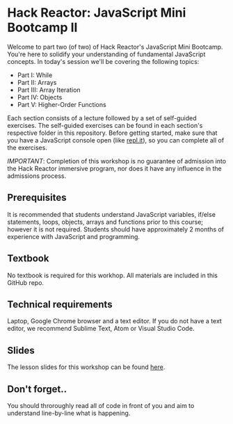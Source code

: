 # Hack Reactor: JavaScript Mini Bootcamp II

Welcome to part two (of two) of Hack Reactor's JavaScript Mini Bootcamp. You're here to solidify your understanding of fundamental JavaScript concepts. In today's session we'll be covering the following topics:

- Part I: While
- Part II: Arrays
- Part III: Array Iteration
- Part IV: Objects
- Part V: Higher-Order Functions

Each section consists of a lecture followed by a set of self-guided exercises. The self-guided exercises can be found in each section's respective folder in this repository. Before getting started, make sure that you have a JavaScript console open (like <a href="http://www.repl.it/languages/javascript" target="_blank">repl.it</a>), so you can complete all of the exercises.

*IMPORTANT*: Completion of this workshop is no guarantee of admission into the Hack Reactor immersive program, nor does it have any influence in the admissions process.

## Prerequisites

It is recommended that students understand JavaScript variables, if/else statements, loops, objects, arrays and functions prior to this course; however it is not required. Students should have approximately 2 months of experience with JavaScript and programming.

## Textbook

No textbook is required for this workhop. All materials are included in this GitHub repo.

## Technical requirements

Laptop, Google Chrome browser and a text editor. If you do not have a text editor, we recommend Sublime Text, Atom or Visual Studio Code.

## Slides

The lesson slides for this workshop can be found [here](https://docs.google.com/presentation/d/e/2PACX-1vQSzNnLwhYgBHUze_hsiS5RE8Q8Uq8Y_tlpwH43NXmhD9cMRRrjCmUODutdCNVi21YtjCkR6AFKxuXz/pub?start=false&loop=false&delayms=60000).

## Don't forget..
You should throroughly read all of code in front of you and aim to understand line-by-line what is happening.